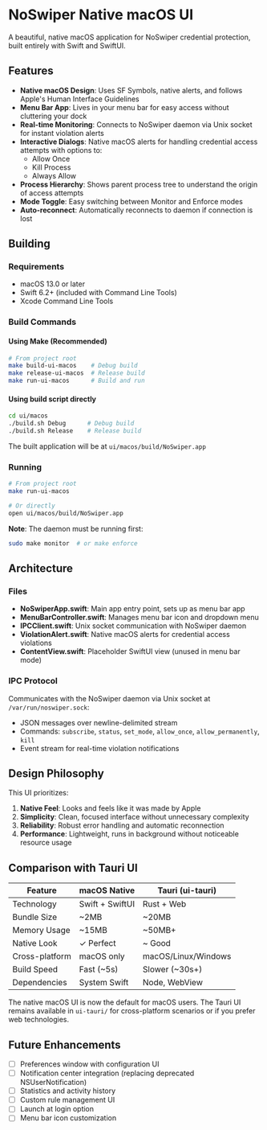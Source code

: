 # NoSwiper Native macOS UI

A beautiful, native macOS application for NoSwiper credential protection, built entirely with Swift and SwiftUI.

## Features

- **Native macOS Design**: Uses SF Symbols, native alerts, and follows Apple's Human Interface Guidelines
- **Menu Bar App**: Lives in your menu bar for easy access without cluttering your dock
- **Real-time Monitoring**: Connects to NoSwiper daemon via Unix socket for instant violation alerts
- **Interactive Dialogs**: Native macOS alerts for handling credential access attempts with options to:
  - Allow Once
  - Kill Process
  - Always Allow
- **Process Hierarchy**: Shows parent process tree to understand the origin of access attempts
- **Mode Toggle**: Easy switching between Monitor and Enforce modes
- **Auto-reconnect**: Automatically reconnects to daemon if connection is lost

## Building

### Requirements

- macOS 13.0 or later
- Swift 6.2+ (included with Command Line Tools)
- Xcode Command Line Tools

### Build Commands

#### Using Make (Recommended)

```bash
# From project root
make build-ui-macos    # Debug build
make release-ui-macos  # Release build
make run-ui-macos      # Build and run
```

#### Using build script directly

```bash
cd ui/macos
./build.sh Debug      # Debug build
./build.sh Release    # Release build
```

The built application will be at `ui/macos/build/NoSwiper.app`

### Running

```bash
# From project root
make run-ui-macos

# Or directly
open ui/macos/build/NoSwiper.app
```

**Note**: The daemon must be running first:
```bash
sudo make monitor  # or make enforce
```

## Architecture

### Files

- **NoSwiperApp.swift**: Main app entry point, sets up as menu bar app
- **MenuBarController.swift**: Manages menu bar icon and dropdown menu
- **IPCClient.swift**: Unix socket communication with NoSwiper daemon
- **ViolationAlert.swift**: Native macOS alerts for credential access violations
- **ContentView.swift**: Placeholder SwiftUI view (unused in menu bar mode)

### IPC Protocol

Communicates with the NoSwiper daemon via Unix socket at `/var/run/noswiper.sock`:

- JSON messages over newline-delimited stream
- Commands: `subscribe`, `status`, `set_mode`, `allow_once`, `allow_permanently`, `kill`
- Event stream for real-time violation notifications

## Design Philosophy

This UI prioritizes:

1. **Native Feel**: Looks and feels like it was made by Apple
2. **Simplicity**: Clean, focused interface without unnecessary complexity
3. **Reliability**: Robust error handling and automatic reconnection
4. **Performance**: Lightweight, runs in background without noticeable resource usage

## Comparison with Tauri UI

| Feature | macOS Native | Tauri (ui-tauri) |
|---------|-------------|------------------|
| Technology | Swift + SwiftUI | Rust + Web |
| Bundle Size | ~2MB | ~20MB |
| Memory Usage | ~15MB | ~50MB+ |
| Native Look | ✓ Perfect | ~ Good |
| Cross-platform | macOS only | macOS/Linux/Windows |
| Build Speed | Fast (~5s) | Slower (~30s+) |
| Dependencies | System Swift | Node, WebView |

The native macOS UI is now the default for macOS users. The Tauri UI remains available in `ui-tauri/` for cross-platform scenarios or if you prefer web technologies.

## Future Enhancements

- [ ] Preferences window with configuration UI
- [ ] Notification center integration (replacing deprecated NSUserNotification)
- [ ] Statistics and activity history
- [ ] Custom rule management UI
- [ ] Launch at login option
- [ ] Menu bar icon customization
